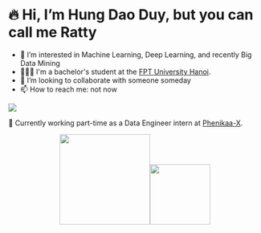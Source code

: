 # 🔥 Hi, I’m Hung Dao Duy, but you can call me Ratty
- 👀 I’m interested in Machine Learning, Deep Learning, and recently Big Data Mining
- 🧑🏼‍🎓 I'm a bachelor's student at the [FPT University Hanoi](https://daihoc.fpt.edu.vn/).
- 💞️ I’m looking to collaborate with someone someday
- 📫 How to reach me: not now

<a href="https://www.linkedin.com/in/rattyboxxx/">
  <img src="https://img.shields.io/badge/LinkedIn-0077B5?style=for-the-badge&logo=linkedin&logoColor=white" />
</a>

💼 Currently working part-time as a Data Engineer intern at [Phenikaa-X](https://phenikaa-x.com/).

<p align="middle">
    <img align="centre" src="https://github-readme-stats-eight-theta.vercel.app/api?username=rattyboxxx&show_icons=true&hide_border=true&include_all_commits=true&count_private=true&bg_color=00000000&theme=tokyonight" height=180px/><img height="120px" src="https://github-readme-stats.vercel.app/api/top-langs/?username=rattyboxxx&hide=html,jupyter%20notebook&hide_title=true&hide_border=true&layout=compact&langs_count=8&theme=tokyonight&bg_color=00000000" />
</p>
